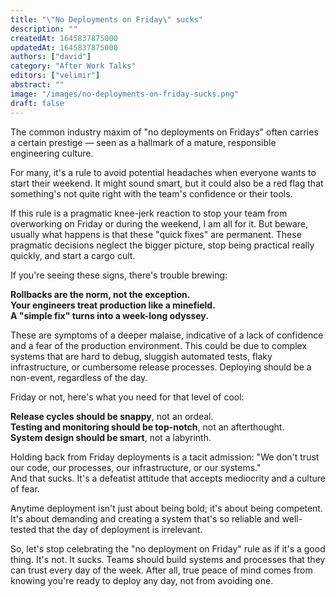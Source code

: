 ```yaml
---
title: "\"No Deployments on Friday\" sucks"
description: ""
createdAt: 1645837875000
updatedAt: 1645837875000
authors: ["david"]
category: "After Work Talks"
editors: ["velimir"]
abstract: ""
image: "/images/no-deployments-on-friday-sucks.png"
draft: false
---
```


The common industry maxim of "no deployments on Fridays" often carries a certain prestige — seen as a hallmark of a mature, responsible engineering culture.

For many, it's a rule to avoid potential headaches when everyone wants to start their weekend. It might sound smart, but it could also be a red flag that something's not quite right with the team's confidence or their tools.

If this rule is a pragmatic knee-jerk reaction to stop your team from overworking on Friday or during the weekend, I am all for it. But beware, usually what happens is that these "quick fixes" are permanent. These pragmatic decisions neglect the bigger picture, stop being practical really quickly, and start a cargo cult.



If you're seeing these signs, there's trouble brewing:  

**Rollbacks are the norm, not the exception.**  
**Your engineers treat production like a minefield.**  
**A "simple fix" turns into a week-long odyssey.**  

These are symptoms of a deeper malaise, indicative of a lack of confidence and a fear of the production environment. This could be due to complex systems that are hard to debug, sluggish automated tests, flaky infrastructure, or cumbersome release processes. Deploying should be a non-event, regardless of the day.



Friday or not, here's what you need for that level of cool:  

**Release cycles should be snappy**, not an ordeal.  
**Testing and monitoring should be top-notch**, not an afterthought.  
**System design should be smart**, not a labyrinth.  


Holding back from Friday deployments is a tacit admission: "We don't trust our code, our processes, our infrastructure, or our systems."  
And that sucks. It's a defeatist attitude that accepts mediocrity and a culture of fear.

Anytime deployment isn't just about being bold; it's about being competent. It's about demanding and creating a system that's so reliable and well-tested that the day of deployment is irrelevant.

So, let's stop celebrating the "no deployment on Friday" rule as if it's a good thing. It's not. It sucks. Teams should build systems and processes that they can trust every day of the week. After all, true peace of mind comes from knowing you're ready to deploy any day, not from avoiding one.
